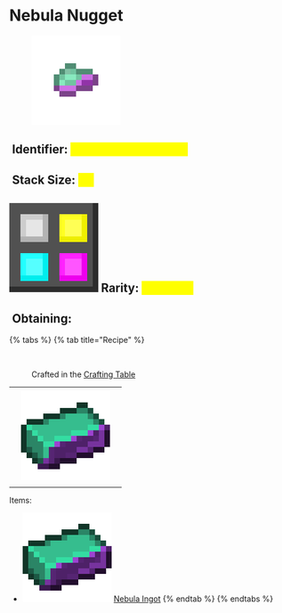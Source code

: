 # Nebula Nugget

<figure><img src="https://github.com/ItsMePok/PFE/blob/wikiAssets/wikiMain/nebula_nugget.png?raw=true" alt=""><figcaption></figcaption></figure>

## <img src="https://minecraft.wiki/images/Name_Tag_JE2_BE2.png?cbdc1" alt="" data-size="line"> Identifier: <mark style="color:yellow;">**poke:nebula\_nugget**</mark> <a href="#identifier" id="identifier"></a>

## <img src="https://minecraft.wiki/images/Light_Gray_Bundle_JE1_BE1.png?b552e" alt="" data-size="line"> Stack Size: <mark style="color:yellow;">64</mark> <a href="#stack-size" id="stack-size"></a>

## <img src="https://github.com/ItsMePok/PFE/blob/wikiAssets/MiscIcons/Rarity.png?raw=true" alt="Rarity." data-size="line"> Rarity: <mark style="color:yellow;">Common</mark>

## <img src="https://minecraft.wiki/images/thumb/Crafting_Table_JE4_BE3.png/150px-Crafting_Table_JE4_BE3.png?5767f" alt="" data-size="line"> Obtaining: <a href="#obtaining" id="obtaining"></a>

{% tabs %}
{% tab title="Recipe" %}
<figure><img src="https://minecraft.wiki/images/thumb/Crafting_Table_JE4_BE3.png/150px-Crafting_Table_JE4_BE3.png?5767f" alt=""><figcaption><p>Crafted in the <a href="https://minecraft.wiki/w/Crafting_Table">Crafting Table</a></p></figcaption></figure>

|     |                                                                                      |     |
| :-: | :----------------------------------------------------------------------------------: | :-: |
|     |                                                                                      |     |
|     | ![](https://github.com/ItsMePok/PFE/blob/wikiAssets/wikiMain/nebula_ingot.png?raw=true) |     |
|     |                                                                                      |     |

Items:

* <img src="https://github.com/ItsMePok/PFE/blob/wikiAssets/wikiMain/nebula_ingot.png?raw=true" alt="" data-size="line"> [Nebula Ingot](../ingots/nebula-ingot.md)
{% endtab %}
{% endtabs %}
